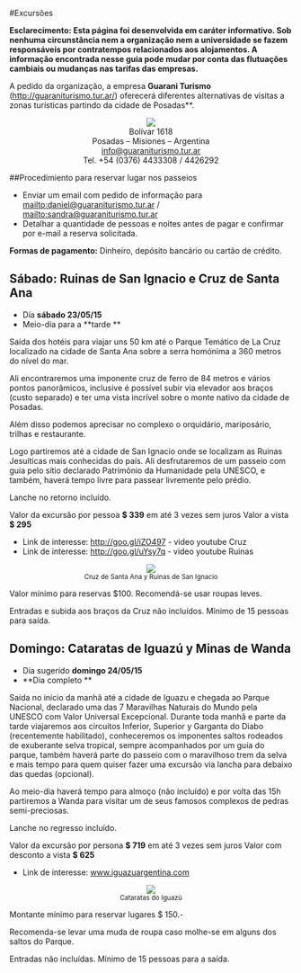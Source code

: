 #Excursões

**Esclarecimento: Esta página foi desenvolvida em caráter informativo. Sob nenhuma
circunstância nem a organização nem a universidade se fazem
responsáveis por contratempos relacionados aos alojamentos.
A informação encontrada nesse guia pode mudar por conta das flutuações
cambiais ou mudanças nas tarifas das empresas.**

A pedido da organização, a empresa
**Guarani Turismo** (<http://guaraniturismo.tur.ar/>) oferecerá diferentes alternativas
de visitas a zonas turísticas partindo da cidade de Posadas**.

<div style="text-align:center">
    <a href="http://guaraniturismo.tur.ar/" target="_blank">
        <img src ="https://github.com/scipy-latinamerica/scipyla2015/raw/master/hotels/imgs/guarani.png" />
    </a><br>
    Bolívar 1618<br>
    Posadas – Misiones – Argentina<br>
    <a href="mailto:info@guaraniturismo.tur.ar">info@guaraniturismo.tur.ar</a><br>
    Tel. +54 (0376) 4433308 / 4426292
</div>

##Procedimiento para reservar lugar nos passeios

-   Enviar um email com pedido de informação para
    <mailto:daniel@guaraniturismo.tur.ar> /
    <mailto:sandra@guaraniturismo.tur.ar>
-   Detalhar a quantidade de pessoas e noites antes de pagar e
    confirmar por e-mail a reserva solicitada.

**Formas de pagamento:** Dinheiro, depósito bancário ou cartão de crédito.


## **Sábado:** Ruinas de San Ignacio e Cruz de Santa Ana

- Día **sábado 23/05/15**
- Meio-dia para a **tarde
**

Saída dos hotéis para viajar uns 50 km até o Parque Temático de La
Cruz localizado na cidade de Santa Ana sobre a serra homónima a 360 metros
do nível do mar.

Ali encontraremos uma imponente cruz de ferro de 84 metros e vários
pontos panorâmicos, inclusive é possível subir via elevador aos braços
(custo separado) e ter uma vista incrível sobre o monte nativo da cidade
de Posadas.

Além disso podemos aprecisar no complexo o orquidário, mariposário,
trilhas e restaurante.

Logo partiremos até a cidade de San Ignacio onde se localizam as Ruinas
Jesuíticas mais conhecidas do país. Ali desfrutaremos de um passeio com guia pelo
sítio declarado Patrimônio da Humanidade pela UNESCO, e também, haverá
tempo livre para passear livremente pelo prédio.

Lanche no retorno incluído.

Valor da excursão por pessoa **$ 339** em até 3 vezes sem juros
Valor a vista **$ 295**

- Link de interesse: http://goo.gl/iZO497 - video youtube Cruz
- Link de interesse: http://goo.gl/uYsy7q - video youtube Ruinas

<div style="text-align:center">
    <img src ="https://raw.githubusercontent.com/scipy-latinamerica/scipyla2015/master/tours/imgs/si.jpg" /><br>
    <small>Cruz de Santa Ana y Ruinas de San Ignacio</small>
</div>

Valor mínimo para reservas $100. Recomendá-se usar roupas leves.

Entradas e subida aos braços da Cruz não incluídos. Mínimo de 15 pessoas para saída.


## **Domingo:** Cataratas de Iguazú y Minas de Wanda

- Dia sugerido **domingo 24/05/15**
- **Dia completo
**

Saída no início da manhã até a cidade de Iguazu e chegada ao Parque
Nacional, declarado uma das 7 Maravilhas Naturais do Mundo pela
UNESCO com Valor Universal Excepcional. Durante toda manhã e parte da
tarde viajaremos aos circuitos Inferior, Superior y Garganta do Diabo
(recentemente habilitado), conheceremos os imponentes saltos rodeados de
exuberante selva tropical, sempre acompanhados por um guia do parque, também
haverá parte do passeio com o maravilhoso trem da selva e mais tempo
para quem quiser fazer uma excursão via lancha para debaixo das quedas
(opcional).

Ao meio-dia haverá tempo para almoço (não incluído) e por volta das 15h
partiremos a Wanda para visitar um de seus famosos complexos de pedras
semi-preciosas.

Lanche no regresso incluído.

Valor da excursão por persona **$ 719** em até 3 vezes sem juros
Valor com desconto a vista **$ 625**

- Link de interesse: www.iguazuargentina.com

<div style="text-align:center">
    <img src ="https://raw.githubusercontent.com/scipy-latinamerica/scipyla2015/master/tours/imgs/iguazu.gif" /><br>
    <small>Cataratas do Iguazú</small>
</div>

Montante mínimo para reservar lugares $ 150.-

Recomenda-se levar uma muda de roupa caso molhe-se em alguns dos
saltos do Parque.

Entradas não incluídas. Mínimo de 15 pessoas para a saída.

